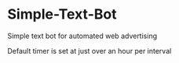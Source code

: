 # Simple-Text-Bot
Simple text bot for automated web advertising

Default timer is set at just over an hour per interval

